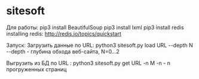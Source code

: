 # sitesoft

Для работы:
pip3 install BeautifulSoup
pip3 install lxml
pip3 install redis
installing redis: http://redis.io/topics/quickstart


Запуск:
  Загрузить данные по URL: python3 sitesoft.py load URL --depth N
  --depth - глубина обхода веб-сайта, N=0...2
  
  Выгрузить из БД по URL : python3 sitesoft.py get URL -n M
  -n - n прогруженных страниц
